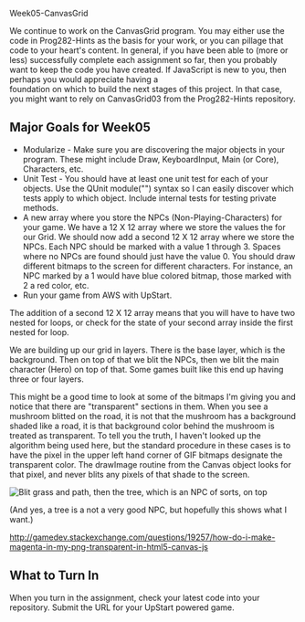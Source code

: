 Week05-CanvasGrid

We continue to work on the CanvasGrid program. You may either use the
code in Prog282-Hints as the basis for your work, or you can pillage
that code to your heart's content. In general, if you have been 
able to (more or less) successfully complete each assignment so far,
then you probably want to keep the code you have created. If JavaScript
is new to you, then perhaps you would appreciate having a  
foundation on which to build the next stages of this project. In that
case, you might want to rely on CanvasGrid03 from the Prog282-Hints
repository.

Major Goals for Week05
----------------------

* Modularize - Make sure you are discovering the major objects in your
program. These might include Draw, KeyboardInput, Main (or Core), 
Characters, etc.
* Unit Test - You should have at least one unit test for each of your
objects. Use the QUnit module("") syntax so I can easily discover
which tests apply to which object. Include internal tests for testing
private methods.
* A new array where you store the NPCs (Non-Playing-Characters) for your
game. We have a 12 X 12 array where we store the values the for our 
Grid. We should now add a second 12 X 12 array where we store the
NPCs. Each NPC should be marked with a value 1 through 3. Spaces where
no NPCs are found should just have the value 0. You should
draw different bitmaps to the screen for different characters. For 
instance, an NPC marked by a 1 would have blue colored bitmap, those
marked with 2 a red color, etc.
* Run your game from AWS with UpStart. 

The addition of a second 12 X 12 array means that you will have to have
two nested for loops, or check for the state of your second array 
inside the first nested for loop.

We are building up our grid in layers. There is the base layer, which
is the background. Then on top of that we blit the NPCs, then we blit
the main character (Hero) on top of that. Some games built like this
end up having three or four layers. 

This might be a good time to look at some of the bitmaps I'm giving
you and notice that there are "transparent" sections in them. When
you see a mushroom blitted on the road, it is not that the mushroom
has a background shaded like a road, it is that background color behind
the mushroom is treated as transparent. To tell you the truth, I haven't
looked up the algorithm being used here, but the standard procedure in
these cases is to have the pixel in the upper left hand corner of GIF
bitmaps designate the transparent color. The drawImage routine from
the Canvas object looks for that pixel, and never blits any pixels
of that shade to the screen.

![Blit grass and path, then the tree, which is an NPC of sorts, on top](../Images/Grid02.png)

(And yes, a tree is a not a very good NPC, but hopefully this shows
what I want.)

<http://gamedev.stackexchange.com/questions/19257/how-do-i-make-magenta-in-my-png-transparent-in-html5-canvas-js>

What to Turn In
---------------

When you turn in the assignment, check your latest code into your 
repository. Submit the URL for your UpStart powered game.
